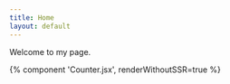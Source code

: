 ```yaml
---
title: Home
layout: default
---
```


Welcome to my page.

{% component 'Counter.jsx', renderWithoutSSR=true %}
